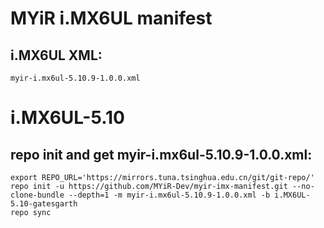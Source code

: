 
# MYiR i.MX6UL manifest

## i.MX6UL XML:
```
myir-i.mx6ul-5.10.9-1.0.0.xml
```

# i.MX6UL-5.10

## repo init and get myir-i.mx6ul-5.10.9-1.0.0.xml:
```
export REPO_URL='https://mirrors.tuna.tsinghua.edu.cn/git/git-repo/'
repo init -u https://github.com/MYiR-Dev/myir-imx-manifest.git --no-clone-bundle --depth=1 -m myir-i.mx6ul-5.10.9-1.0.0.xml -b i.MX6UL-5.10-gatesgarth 
repo sync
```
